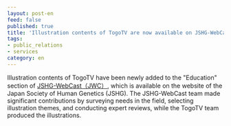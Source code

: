 ```yaml
---
layout: post-en
feed: false
published: true
title: 'Illustration contents of TogoTV are now available on JSHG-WebCast (JWC), an educational content delivery system of the Japan Society of Human Genetics.'
tags:
- public_relations
- services
category: en
---
```


Illustration contents of TogoTV have been newly added to the "Education" section of [JSHG\-WebCast（JWC）](https://jshg.jp/webcast/), which is available on the website of the Japan Society of Human Genetics (JSHG). The JSHG-WebCast team made significant contributions by surveying needs in the field, selecting illustration themes, and conducting expert reviews, while the TogoTV team produced the illustrations.
